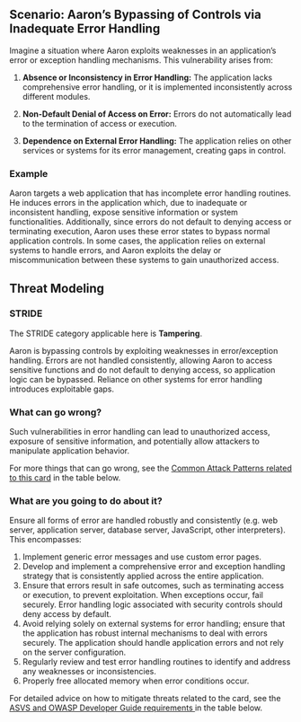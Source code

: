 ## Scenario: Aaron’s Bypassing of Controls via Inadequate Error Handling

Imagine a situation where Aaron exploits weaknesses in an application’s error or exception handling mechanisms. This vulnerability arises from:

1. **Absence or Inconsistency in Error Handling:** The application lacks comprehensive error handling, or it is implemented inconsistently across different modules.

2. **Non-Default Denial of Access on Error:** Errors do not automatically lead to the termination of access or execution.

3. **Dependence on External Error Handling:** The application relies on other services or systems for its error management, creating gaps in control.

### Example

Aaron targets a web application that has incomplete error handling routines. He induces errors in the application which, due to inadequate or inconsistent handling, expose sensitive information or system functionalities. Additionally, since errors do not default to denying access or terminating execution, Aaron uses these error states to bypass normal application controls. In some cases, the application relies on external systems to handle errors, and Aaron exploits the delay or miscommunication between these systems to gain unauthorized access.

## Threat Modeling

### STRIDE

The STRIDE category applicable here is **Tampering**.

Aaron is bypassing controls by exploiting weaknesses in error/exception handling.
Errors are not handled consistently, allowing Aaron to access sensitive functions and do not default to denying access, so application logic can be bypassed.
Reliance on other systems for error handling introduces exploitable gaps.

### What can go wrong?

Such vulnerabilities in error handling can lead to unauthorized access, exposure of sensitive information, and potentially allow attackers to manipulate application behavior.

For more things that can go wrong, see the [Common Attack Patterns related to this card](#mapping 'Common Attack Patterns related to this card [internal]') in the table below.

### What are you going to do about it?

Ensure all forms of error are handled robustly and consistently (e.g. web server, application server, database server, JavaScript, other interpreters). This encompasses:

1. Implement generic error messages and use custom error pages.
2. Develop and implement a comprehensive error and exception handling strategy that is consistently applied across the entire application.
3. Ensure that errors result in safe outcomes, such as terminating access or execution, to prevent exploitation. When exceptions occur, fail securely. Error handling logic associated with security controls should deny access by default.
4. Avoid relying solely on external systems for error handling; ensure that the application has robust internal mechanisms to deal with errors securely. The application should handle application errors and not rely on the server configuration.
5. Regularly review and test error handling routines to identify and address any weaknesses or inconsistencies.
6. Properly free allocated memory when error conditions occur.

For detailed advice on how to mitigate threats related to the card, see the [ASVS and OWASP Developer Guide requirements ](#mapping 'ASVS and OWASP Developer Guide requirements [internal]') in the table below.

